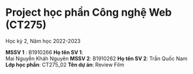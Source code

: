 # Project học phần Công nghệ Web (CT275)

Học kỳ 2, Năm học 2022-2023

**MSSV 1** : 
B1910266
**Họ tên SV 1**:    
Mai Nguyễn Kháh Nguyên
**MSSV 2**:
B1910262
**Họ tên SV 2**:
Trần Quốc Nam 
**Lớp học phần**:
CT275_02
**Tên dự án**:
Review Film
